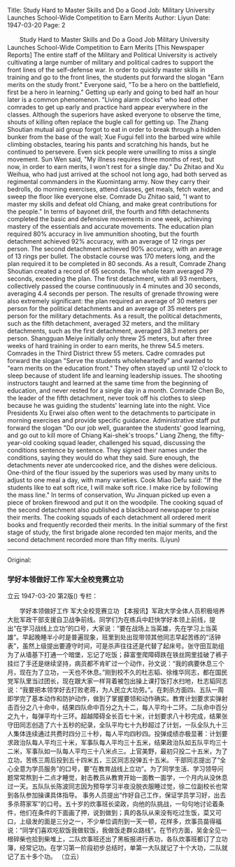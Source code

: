 Title: Study Hard to Master Skills and Do a Good Job: Military University Launches School-Wide Competition to Earn Merits
Author: Liyun
Date: 1947-03-20
Page: 2

　　Study Hard to Master Skills and Do a Good Job
    Military University Launches School-Wide Competition to Earn Merits
    [This Newspaper Reports] The entire staff of the Military and Political University is actively cultivating a large number of military and political cadres to support the front lines of the self-defense war. In order to quickly master skills in training and go to the front lines, the students put forward the slogan "Earn merits on the study front." Everyone said, "To be a hero on the battlefield, first be a hero in learning." Getting up early and going to bed half an hour later is a common phenomenon. "Living alarm clocks" who lead other comrades to get up early and practice hard appear everywhere in the classes. Although the superiors have asked everyone to observe the time, shouts of killing often replace the bugle call for getting up. The Zhang Shoutian mutual aid group forgot to eat in order to break through a hidden bunker from the base of the wall; Xue Fugui fell into the barbed wire while climbing obstacles, tearing his pants and scratching his hands, but he continued to persevere. Even sick people were unwilling to miss a single movement. Sun Wen said, "My illness requires three months of rest, but now, in order to earn merits, I won't rest for a single day." Du Zhitao and Xu Weihua, who had just arrived at the school not long ago, had both served as regimental commanders in the Kuomintang army. Now they carry their bedrolls, do morning exercises, attend classes, get meals, fetch water, and sweep the floor like everyone else. Comrade Du Zhitao said, "I want to master my skills and defeat old Chiang, and make great contributions for the people." In terms of bayonet drill, the fourth and fifth detachments completed the basic and defensive movements in one week, achieving mastery of the essentials and accurate movements. The education plan required 80% accuracy in live ammunition shooting, but the fourth detachment achieved 92% accuracy, with an average of 12 rings per person. The second detachment achieved 90% accuracy, with an average of 13 rings per bullet. The obstacle course was 170 meters long, and the plan required it to be completed in 80 seconds. As a result, Comrade Zhang Shoutian created a record of 65 seconds. The whole team averaged 79 seconds, exceeding the plan. The first detachment, with all 93 members, collectively passed the course continuously in 4 minutes and 30 seconds, averaging 4.4 seconds per person. The results of grenade throwing were also extremely significant: the plan required an average of 30 meters per person for the political detachments and an average of 35 meters per person for the military detachments. As a result, the political detachments, such as the fifth detachment, averaged 32 meters, and the military detachments, such as the first detachment, averaged 38.3 meters per person. Shangguan Meiye initially only threw 25 meters, but after three weeks of hard training in order to earn merits, he threw 54.5 meters. Comrades in the Third District threw 55 meters.
    Cadre comrades put forward the slogan "Serve the students wholeheartedly" and wanted to "earn merits on the education front." They often stayed up until 12 o'clock to sleep because of student life and learning leadership issues. The shooting instructors taught and learned at the same time from the beginning of education, and never rested for a single day in a month. Comrade Chen Bo, the leader of the fifth detachment, never took off his clothes to sleep because he was guiding the students' learning late into the night. Vice Presidents Xu Erwei also often went to the detachments to participate in morning exercises and provide specific guidance.
    Administrative staff put forward the slogan "Do our job well, guarantee the students' good learning, and go out to kill more of Chiang Kai-shek's troops." Liang Zheng, the fifty-year-old cooking squad leader, challenged his squad, discussing the conditions sentence by sentence. They signed their names under the conditions, saying they would do what they said. Sure enough, the detachments never ate undercooked rice, and the dishes were delicious. One-third of the flour issued by the superiors was used by many units to adjust to one meal a day, with many varieties. Cook Miao Defu said: "If the students like to eat soft rice, I will make soft rice. I make rice by following the mass line." In terms of conservation, Wu Jinquan picked up even a piece of broken firewood and put it on the woodpile. The cooking squad of the second detachment also published a blackboard newspaper to praise their merits. The cooking squads of each detachment all ordered merit books and frequently recorded their merits. In the initial summary of the first stage of study, the first brigade alone recorded ten major merits, and the second detachment recorded more than fifty merits.
        (Liyun)



<hr /> 

Original: 


### 学好本领做好工作  军大全校竞赛立功
立云
1947-03-20
第2版()
专栏：

　　学好本领做好工作
    军大全校竞赛立功
    【本报讯】军政大学全体人员积极培养大批军政干部支援自卫战争前线。同学们为在练兵中赶快学好本领上前线，提出“在学习战线上立功”的口号，大家说：“要在战场上当英雄，先在学习上当英雄”。早起晚睡半小时是普遍现象，班里到处出现带领其他同志早起苦练的“活钟表”，虽然上级提出要遵守时间，可是杀声往往还是代替了起床号。张守田互助组为了从墙基下打通一个暗堡，忘记了吃饭；薛富奎爬障碍跌在铁丝网里挂破了裤子挂烂了手还是继续坚持，病员都不肯旷过一个动作，孙文说：“我的病要休息三个月，现在为了立功，一天也不休息。”刚到校不久的杜志韬、徐维华同志，都在国民党军队里当过团长，现在跟大家一样背着被包出操上课打饭打水扫地，杜志韬同志说：“我要把本领学好去打败老蒋，为人民立大功劳。”。在刺杀方面四、五队一周即学完了基本动作和防护动作，做到了掌握要领和动作确实。教育计划要求实弹射击百分之八十命中，结果四队命中百分之九十二，每人平均十二环。二队命中百分之九十，每弹平均十三环。超越障碍全长百七十米，计划要求八十秒完成，结果张守田同志创造了六十五秒的纪录，全队平均七十九秒超过了计划，一队全队九十三人集体连续通过共费时四分三十秒，每人平均四秒四。投弹成绩亦极显著：计划要求政治队每人平均三十米，军事队每人平均三十五米，结果政治队如五队平均三十二米，军事队如一队每人平均三十八米点三。上官美野，最初只投二十五米，为了立功，苦练三周后投到五十四米五，三区同志投弹五十五米。
    干部同志提出了“全心全意为学员服务”的口号，要“在教育战线上立功”。为了同学生活、学习领导问题常常熬到十二点才睡觉，射击教员从教育开始一面教一面学，一个月内从没休息过一天。五队队长陈波同志因为预导学习半夜没脱衣服睡过觉，徐二位副校长也常到各队参加操课具体指导。
    事务人员提出“作好自己工作，保证学员学习好，出去多杀蒋家军”的口号。五十岁的炊事班长梁政，向他的队挑战，一句句地讨论着条件，他们在条件的下面画了押，说到做到；真的各队从来没有吃过生饭，菜又可口，上级发的面是三分之一，不少单位调剂到一天一顿，花样多，炊事员苗得福说：“同学们喜欢吃软饭我做软饭，我做饭走群众路线”。在节约方面，吴金全见一根碎柴也拾到柴堆上，二队炊事班还出了黑板报进行表功，各队炊事班都订了立功簿，经常记功。在学习第一阶段初步总结时，单第一大队就记了十个大功，二队就记了五十多个功。
        （立云）
